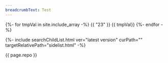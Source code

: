 ```yaml
---
breadcrumbText: Test
---
```


{%- for tmpVal in site.include_array -%}
    {{ "23" }}
    {{ tmpVal}}
{%- endfor -%}

{%- include searchChildList.html ver="latest version" curPath="" targetRelativePath="sidelist.html" -%}

{{ page.repo }}
